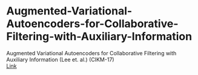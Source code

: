 # Augmented-Variational-Autoencoders-for-Collaborative-Filtering-with-Auxiliary-Information
Augmented Variational Autoencoders for Collaborative Filtering
with Auxiliary Information (Lee et. al.) (CIKM-17) </br>
<a href=https://aailab.kaist.ac.kr/xe2/board_international_conferences/17819> Link </a>

